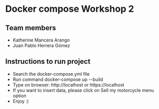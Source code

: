 # Docker compose Workshop 2

## Team members
- Katherine Mancera Arango
- Juan Pablo Herrera Gómez

## Instructions to run project
- Search the docker-compose.yml file
- Run command docker-compose up --build
- Type on browser: http://localhost or https://localhost
- If you want to insert data, please click on Sell my motorcycle menu option 
- Enjoy :)